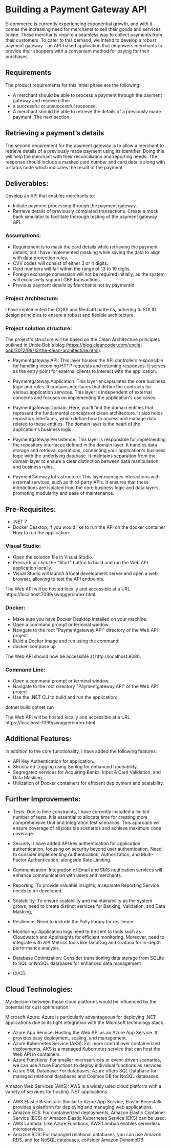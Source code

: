 # Building a Payment Gateway API
E-commerce is currently experiencing exponential growth, and with it comes the increasing need for merchants to sell their goods and services online. These merchants require a seamless way to collect payments from their customers. To cater to this demand, we intend to develop a robust payment gateway - an API-based application that empowers merchants to provide their shoppers with a convenient method for paying for their purchases.
## Requirements
The product requirements for this initial phase are the following:
-	A merchant should be able to process a payment through the payment gateway and receive either
-	a successful or unsuccessful response.
-	A merchant should be able to retrieve the details of a previously made payment. The next section

## Retrieving a payment’s details
The second requirement for the payment gateway is to allow a merchant to retrieve details of a
previously made payment using its identifier. Doing this will help the merchant with their reconciliation and reporting needs. The response should include a masked card number and card details along with a status code which indicates the result of the payment.
## Deliverables:
Develop an API that enables merchants to:
-	Initiate payment processing through the payment gateway.
-	Retrieve details of previously completed transactions.
Create a mock bank simulator to facilitate thorough testing of the payment gateway API.
### Assumptions:
-	Requirement is to mask the card details while retrieving the payment details, but I have implemented masking while saving the data to align with data protection rules.
-	CVV codes will consist of either 3 or 4 digits.
-	Card numbers will fall within the range of 13 to 19 digits.
-	Foreign exchange conversion will not be required initially, as the system will exclusively support GBP transactions.
-	Previous payment details by Merchants not by paymentId
### Project Architecture:
I have implemented the CQRS and MediatR patterns, adhering to SOLID design principles to ensure a robust and flexible architecture.

### Project solution structure:
The project's structure will be based on the Clean Architecture principles outlined in Uncle Bob's blog (https://blog.cleancoder.com/uncle-bob/2012/08/13/the-clean-architecture.html).
*	Paymentgateway.API: This layer houses the API controllers responsible for handling incoming HTTP requests and returning responses. It serves as the entry point for external clients to interact with the application.

*	Paymentgateway.Application: This layer encapsulates the core business logic and rules. It contains interfaces that define the contracts for various application services. This layer is independent of external concerns and focuses on implementing the application's use cases.

*	Paymentgateway.Domain: Here, you'll find the domain entities that represent the fundamental concepts of clean architecture. It also holds repository interfaces, which define how to access and manage data related to these entities. The domain layer is the heart of the application's business logic.

*	Paymentgateway.Persistence: This layer is responsible for implementing the repository interfaces defined in the domain layer. It handles data storage and retrieval operations, connecting your application's business logic with the underlying database. It maintains separation from the domain layer to ensure a clear distinction between data manipulation and business rules.

*	PaymentGateway.Infrastructure: This layer manages interactions with external services, such as third-party APIs. It ensures that these interactions are isolated from the core business logic and data layers, promoting modularity and ease of maintenance.

## Pre-Requisites:
*	.NET 7
*	Docker Desktop, if you would like to run the API on the docker container
How to run the application:

### Visual Studio:

*	Open the solution file in Visual Studio.
*	Press F5 or click the "Start" button to build and run the Web API application locally.
*	Visual Studio will launch a local development server and open a web browser, allowing to test the API endpoints.  

The Web API will be hosted locally and accessible at a URL https://localhost:7099/swagger/index.html.

### Docker:
*	Make sure you have Docker Desktop installed on your machine.
*	Open a command prompt or terminal window.
*	Navigate to the root "Paymentgateway.API" directory of the Web API project.
*	Build a Docker image and run using the command:
*	docker-compose up

The Web API should now be accessible at http://localhost:8080.

### Command Line:
*	Open a command prompt or terminal window.
*	Navigate to the root directory "Paymentgateway.API" of the Web API project
*	Use the .NET CLI to build and run the application:

dotnet build
dotnet run

The Web API will be hosted locally and accessible at a URL https://localhost:7099/swagger/index.html.

## Additional Features:
In addition to the core functionality, I have added the following features:
*	API Key Authentication for application.
*	Structured Logging using Serilog for enhanced traceability.
*	Segregated services for Acquiring Banks, Input & Card Validation, and Data Masking.
*	Utilization of Docker containers for efficient deployment and scalability.
## Further Improvements:
*	Tests: Due to time constraints, I have currently included a limited number of tests. It is essential to allocate time for creating more comprehensive Unit and Integration test scenarios. This approach will ensure coverage of all possible scenarios and achieve maximum code coverage.

*	Security: I have added API key authentication for application authentication, focusing on security beyond user authentication. Need to consider implementing Authentication, Authorization, and Multi-Factor Authentication, alongside Rate Limiting.

*	Communication: Integration of Email and SMS notification services will enhance communication with users and merchants.

*	Reporting: To provide valuable insights, a separate Reporting Service needs to be developed.

*	Scalability: To ensure scalability and maintainability as the system grows, need to create distinct services for Banking, Validation, and Data Masking, 

*	Resilience: Need to include the Polly library for resilience.

*	Monitoring: Application logs need to be sent to tools such as Cloudwatch and AppInsights for efficient monitoring. Moreover, need to integrate with API Metrics tools like DataDog and Grafana for in-depth performance analysis.

*	Database Optimization: Consider transitioning data storage from SQLite to SQL or NoSQL databases for enhanced data management

*	CI/CD

## Cloud Technologies:
My decision between these cloud platforms would be influenced by the potential for cost optimization.

Microsoft Azure:
Azure is particularly advantageous for deploying .NET applications due to its tight integration with the Microsoft technology stack.

*	Azure App Service: Hosting the Web API as an Azure App Service. It provides easy deployment, scaling, and management.
*	Azure Kubernetes Service (AKS): For more control over containerized deployments, AKS is a managed Kubernetes service that can host the Web API in containers.
*	Azure Functions: For smaller microservices or event-driven scenarios, we can use Azure Functions to deploy individual functions as services.
*	Azure SQL Database: For databases, Azure offers SQL Database for managed relational databases and Cosmos DB for NoSQL databases.

Amazon Web Services (AWS):
AWS is a widely used cloud platform with a variety of services for hosting .NET applications.

*	AWS Elastic Beanstalk: Similar to Azure App Service, Elastic Beanstalk provides a platform for deploying and managing web applications.
*	Amazon ECS: For containerized deployments, Amazon Elastic Container Service (ECS) or Amazon Elastic Kubernetes Service (EKS) can be used.
*	AWS Lambda: Like Azure Functions, AWS Lambda enables serverless microservices.
*	Amazon RDS: For managed relational databases, you can use Amazon RDS, and for NoSQL databases, consider Amazon DynamoDB.
